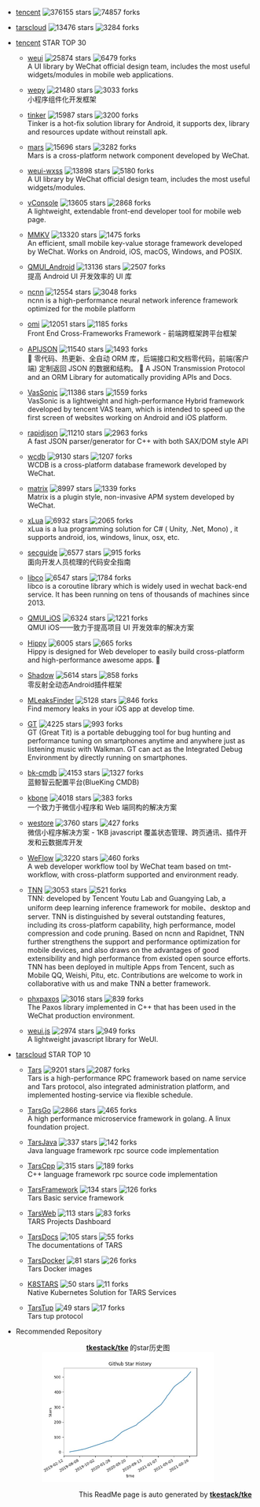 
+ [tencent](https://github.com/tencent)
![376155 stars](https://img.shields.io/badge/Stars-376155-green)
![74857 forks](https://img.shields.io/badge/Forks-74857-green)

+ [tarscloud](https://github.com/tarscloud)
![13476 stars](https://img.shields.io/badge/Stars-13476-green)
![3284 forks](https://img.shields.io/badge/Forks-3284-green)





+ [tencent](https://github.com/tencent) STAR TOP 30 
    
    + [weui](https://github.com/tencent/weui) 
    ![25874 stars](https://img.shields.io/badge/Stars-25874-green)
    ![6479 forks](https://img.shields.io/badge/Forks-6479-green)  
    A UI library by WeChat official design team, includes the most useful widgets/modules in mobile web applications.
    
    + [wepy](https://github.com/tencent/wepy) 
    ![21480 stars](https://img.shields.io/badge/Stars-21480-green)
    ![3033 forks](https://img.shields.io/badge/Forks-3033-green)  
    小程序组件化开发框架
    
    + [tinker](https://github.com/tencent/tinker) 
    ![15987 stars](https://img.shields.io/badge/Stars-15987-green)
    ![3200 forks](https://img.shields.io/badge/Forks-3200-green)  
    Tinker is a hot-fix solution library for Android, it supports dex, library and resources update without reinstall apk.
    
    + [mars](https://github.com/tencent/mars) 
    ![15696 stars](https://img.shields.io/badge/Stars-15696-green)
    ![3282 forks](https://img.shields.io/badge/Forks-3282-green)  
    Mars is a cross-platform network component  developed by WeChat.
    
    + [weui-wxss](https://github.com/tencent/weui-wxss) 
    ![13898 stars](https://img.shields.io/badge/Stars-13898-green)
    ![5180 forks](https://img.shields.io/badge/Forks-5180-green)  
    A UI library by WeChat official design team, includes the most useful widgets/modules.
    
    + [vConsole](https://github.com/tencent/vConsole) 
    ![13605 stars](https://img.shields.io/badge/Stars-13605-green)
    ![2868 forks](https://img.shields.io/badge/Forks-2868-green)  
    A lightweight, extendable front-end developer tool for mobile web page.
    
    + [MMKV](https://github.com/tencent/MMKV) 
    ![13320 stars](https://img.shields.io/badge/Stars-13320-green)
    ![1475 forks](https://img.shields.io/badge/Forks-1475-green)  
    An efficient, small mobile key-value storage framework developed by WeChat. Works on Android, iOS, macOS, Windows, and POSIX.
    
    + [QMUI_Android](https://github.com/tencent/QMUI_Android) 
    ![13136 stars](https://img.shields.io/badge/Stars-13136-green)
    ![2507 forks](https://img.shields.io/badge/Forks-2507-green)  
    提高 Android UI 开发效率的 UI 库
    
    + [ncnn](https://github.com/tencent/ncnn) 
    ![12554 stars](https://img.shields.io/badge/Stars-12554-green)
    ![3048 forks](https://img.shields.io/badge/Forks-3048-green)  
    ncnn is a high-performance neural network inference framework optimized for the mobile platform
    
    + [omi](https://github.com/tencent/omi) 
    ![12051 stars](https://img.shields.io/badge/Stars-12051-green)
    ![1185 forks](https://img.shields.io/badge/Forks-1185-green)  
     Front End Cross-Frameworks Framework - 前端跨框架跨平台框架
    
    + [APIJSON](https://github.com/tencent/APIJSON) 
    ![11540 stars](https://img.shields.io/badge/Stars-11540-green)
    ![1493 forks](https://img.shields.io/badge/Forks-1493-green)  
    🚀 零代码、热更新、全自动 ORM 库，后端接口和文档零代码，前端(客户端) 定制返回 JSON 的数据和结构。 🚀 A JSON Transmission Protocol and an ORM Library for automatically providing APIs and Docs.
    
    + [VasSonic](https://github.com/tencent/VasSonic) 
    ![11386 stars](https://img.shields.io/badge/Stars-11386-green)
    ![1559 forks](https://img.shields.io/badge/Forks-1559-green)  
    VasSonic is a lightweight and high-performance Hybrid framework developed by tencent VAS team, which is intended to speed up the first screen of websites working on Android and iOS platform. 
    
    + [rapidjson](https://github.com/tencent/rapidjson) 
    ![11210 stars](https://img.shields.io/badge/Stars-11210-green)
    ![2963 forks](https://img.shields.io/badge/Forks-2963-green)  
    A fast JSON parser/generator for C++ with both SAX/DOM style API
    
    + [wcdb](https://github.com/tencent/wcdb) 
    ![9130 stars](https://img.shields.io/badge/Stars-9130-green)
    ![1207 forks](https://img.shields.io/badge/Forks-1207-green)  
    WCDB is a cross-platform database framework developed by WeChat.
    
    + [matrix](https://github.com/tencent/matrix) 
    ![8997 stars](https://img.shields.io/badge/Stars-8997-green)
    ![1339 forks](https://img.shields.io/badge/Forks-1339-green)  
    Matrix is a plugin style, non-invasive APM system developed by WeChat.
    
    + [xLua](https://github.com/tencent/xLua) 
    ![6932 stars](https://img.shields.io/badge/Stars-6932-green)
    ![2065 forks](https://img.shields.io/badge/Forks-2065-green)  
    xLua is a lua programming solution for  C# ( Unity, .Net, Mono) , it supports android, ios, windows, linux, osx, etc.
    
    + [secguide](https://github.com/tencent/secguide) 
    ![6577 stars](https://img.shields.io/badge/Stars-6577-green)
    ![915 forks](https://img.shields.io/badge/Forks-915-green)  
    面向开发人员梳理的代码安全指南
    
    + [libco](https://github.com/tencent/libco) 
    ![6547 stars](https://img.shields.io/badge/Stars-6547-green)
    ![1784 forks](https://img.shields.io/badge/Forks-1784-green)  
    libco is a coroutine library which is widely used in wechat  back-end service. It has been running on tens of thousands of machines since 2013.
    
    + [QMUI_iOS](https://github.com/tencent/QMUI_iOS) 
    ![6324 stars](https://img.shields.io/badge/Stars-6324-green)
    ![1221 forks](https://img.shields.io/badge/Forks-1221-green)  
    QMUI iOS——致力于提高项目 UI 开发效率的解决方案
    
    + [Hippy](https://github.com/tencent/Hippy) 
    ![6005 stars](https://img.shields.io/badge/Stars-6005-green)
    ![665 forks](https://img.shields.io/badge/Forks-665-green)  
    Hippy is designed for Web developer to easily build cross-platform and high-performance awesome apps. 👏
    
    + [Shadow](https://github.com/tencent/Shadow) 
    ![5614 stars](https://img.shields.io/badge/Stars-5614-green)
    ![858 forks](https://img.shields.io/badge/Forks-858-green)  
    零反射全动态Android插件框架
    
    + [MLeaksFinder](https://github.com/tencent/MLeaksFinder) 
    ![5128 stars](https://img.shields.io/badge/Stars-5128-green)
    ![846 forks](https://img.shields.io/badge/Forks-846-green)  
    Find memory leaks in your iOS app at develop time.
    
    + [GT](https://github.com/tencent/GT) 
    ![4225 stars](https://img.shields.io/badge/Stars-4225-green)
    ![993 forks](https://img.shields.io/badge/Forks-993-green)  
    GT (Great Tit) is a portable debugging tool for bug hunting and performance tuning on smartphones anytime and anywhere just as listening music with Walkman. GT can act as the Integrated Debug Environment by directly running on smartphones.
    
    + [bk-cmdb](https://github.com/tencent/bk-cmdb) 
    ![4153 stars](https://img.shields.io/badge/Stars-4153-green)
    ![1327 forks](https://img.shields.io/badge/Forks-1327-green)  
    蓝鲸智云配置平台(BlueKing CMDB)
    
    + [kbone](https://github.com/tencent/kbone) 
    ![4018 stars](https://img.shields.io/badge/Stars-4018-green)
    ![383 forks](https://img.shields.io/badge/Forks-383-green)  
    一个致力于微信小程序和 Web 端同构的解决方案
    
    + [westore](https://github.com/tencent/westore) 
    ![3760 stars](https://img.shields.io/badge/Stars-3760-green)
    ![427 forks](https://img.shields.io/badge/Forks-427-green)  
    微信小程序解决方案 - 1KB javascript 覆盖状态管理、跨页通讯、插件开发和云数据库开发
    
    + [WeFlow](https://github.com/tencent/WeFlow) 
    ![3220 stars](https://img.shields.io/badge/Stars-3220-green)
    ![460 forks](https://img.shields.io/badge/Forks-460-green)  
    A web developer workflow tool by WeChat team based on tmt-workflow, with cross-platform supported and environment ready.
    
    + [TNN](https://github.com/tencent/TNN) 
    ![3053 stars](https://img.shields.io/badge/Stars-3053-green)
    ![521 forks](https://img.shields.io/badge/Forks-521-green)  
    TNN: developed by Tencent Youtu Lab and Guangying Lab, a uniform deep learning inference framework for mobile、desktop and server. TNN is distinguished by several outstanding features, including its cross-platform capability, high performance, model compression and code pruning. Based on ncnn and Rapidnet, TNN further strengthens the support and performance optimization for mobile devices, and also draws on the advantages of good extensibility and high performance from existed open source efforts. TNN has been deployed in multiple Apps from Tencent, such as Mobile QQ, Weishi, Pitu, etc. Contributions are welcome to work in collaborative with us and make TNN a better framework. 
    
    + [phxpaxos](https://github.com/tencent/phxpaxos) 
    ![3016 stars](https://img.shields.io/badge/Stars-3016-green)
    ![839 forks](https://img.shields.io/badge/Forks-839-green)  
    The Paxos library implemented in C++ that has been used in the WeChat production environment.
    
    + [weui.js](https://github.com/tencent/weui.js) 
    ![2974 stars](https://img.shields.io/badge/Stars-2974-green)
    ![949 forks](https://img.shields.io/badge/Forks-949-green)  
    A lightweight javascript library for WeUI.
    

+ [tarscloud](https://github.com/tarscloud) STAR TOP 10 
    
    + [Tars](https://github.com/tarscloud/Tars) 
    ![9201 stars](https://img.shields.io/badge/Stars-9201-green)
    ![2087 forks](https://img.shields.io/badge/Forks-2087-green)  
    Tars is a high-performance RPC framework based on name service and Tars protocol, also integrated administration platform, and implemented hosting-service via flexible schedule.
    
    + [TarsGo](https://github.com/tarscloud/TarsGo) 
    ![2866 stars](https://img.shields.io/badge/Stars-2866-green)
    ![465 forks](https://img.shields.io/badge/Forks-465-green)  
    A  high performance microservice  framework  in golang. A linux foundation project.
    
    + [TarsJava](https://github.com/tarscloud/TarsJava) 
    ![337 stars](https://img.shields.io/badge/Stars-337-green)
    ![142 forks](https://img.shields.io/badge/Forks-142-green)  
    Java language framework rpc source code implementation
    
    + [TarsCpp](https://github.com/tarscloud/TarsCpp) 
    ![315 stars](https://img.shields.io/badge/Stars-315-green)
    ![189 forks](https://img.shields.io/badge/Forks-189-green)  
    C++ language framework rpc source code implementation
    
    + [TarsFramework](https://github.com/tarscloud/TarsFramework) 
    ![134 stars](https://img.shields.io/badge/Stars-134-green)
    ![126 forks](https://img.shields.io/badge/Forks-126-green)  
    Tars Basic service framework
    
    + [TarsWeb](https://github.com/tarscloud/TarsWeb) 
    ![113 stars](https://img.shields.io/badge/Stars-113-green)
    ![83 forks](https://img.shields.io/badge/Forks-83-green)  
    TARS Projects Dashboard
    
    + [TarsDocs](https://github.com/tarscloud/TarsDocs) 
    ![105 stars](https://img.shields.io/badge/Stars-105-green)
    ![55 forks](https://img.shields.io/badge/Forks-55-green)  
    The documentations of TARS
    
    + [TarsDocker](https://github.com/tarscloud/TarsDocker) 
    ![81 stars](https://img.shields.io/badge/Stars-81-green)
    ![26 forks](https://img.shields.io/badge/Forks-26-green)  
    Tars Docker  images
    
    + [K8STARS](https://github.com/tarscloud/K8STARS) 
    ![50 stars](https://img.shields.io/badge/Stars-50-green)
    ![11 forks](https://img.shields.io/badge/Forks-11-green)  
    Native Kubernetes  Solution for TARS Services
    
    + [TarsTup](https://github.com/tarscloud/TarsTup) 
    ![49 stars](https://img.shields.io/badge/Stars-49-green)
    ![17 forks](https://img.shields.io/badge/Forks-17-green)  
    Tars tup protocol
    


+ Recommended Repository  
<p align="center">
      <strong>
        <a href="https://github.com/tkestack/tke" target="_blank">tkestack/tke</a>
      </strong>  的star历史图
  <br>
  <img src="https://raw.githubusercontent.com/ButterAndButterfly/GithubTools/master/data/stars_history.jpg" width="350px"></img>    
</p>

<p align="right">
      This ReadMe page is auto generated by 
      <strong>
        <a href="https://github.com/tkestack/tke" target="_blank">tkestack/tke</a><br>
      </strong>   
</p>
